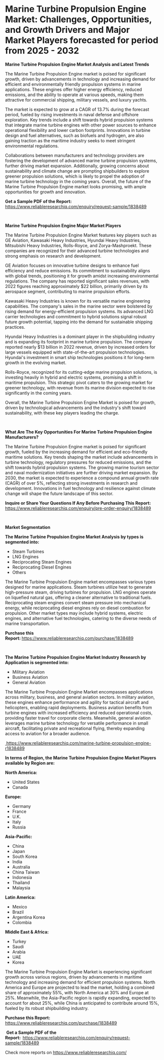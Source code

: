 <p><h1>Marine Turbine Propulsion Engine Market: Challenges, Opportunities, and Growth Drivers and Major Market Players forecasted for period from 2025 - 2032</h1></p><p><strong>Marine Turbine Propulsion Engine Market Analysis and Latest Trends</strong></p>
<p><p>The Marine Turbine Propulsion Engine market is poised for significant growth, driven by advancements in technology and increasing demand for efficient and environmentally friendly propulsion systems in marine applications. These engines offer higher energy efficiency, reduced emissions, and the ability to operate at various speeds, making them attractive for commercial shipping, military vessels, and luxury yachts.</p><p>The market is expected to grow at a CAGR of 13.7% during the forecast period, fueled by rising investments in naval defense and offshore exploration. Key trends include a shift towards hybrid propulsion systems that integrate marine turbine engines with other power sources to enhance operational flexibility and lower carbon footprints. Innovations in turbine design and fuel alternatives, such as biofuels and hydrogen, are also gaining traction as the maritime industry seeks to meet stringent environmental regulations.</p><p>Collaborations between manufacturers and technology providers are fostering the development of advanced marine turbine propulsion systems, further driving market expansion. Additionally, growing concerns about sustainability and climate change are prompting shipbuilders to explore greener propulsion solutions, which is likely to propel the adoption of marine turbine technology in the coming years. Overall, the future of the Marine Turbine Propulsion Engine market looks promising, with ample opportunities for growth and innovation.</p></p>
<p><strong>Get a Sample PDF of the Report:&nbsp;</strong> <a href="https://www.reliableresearchiq.com/enquiry/request-sample/1838489?utm_campaign=1129&utm_medium=2&utm_source=Github&utm_content=ia&utm_term=28022025&utm_id=marine-turbine-propulsion-engine">https://www.reliableresearchiq.com/enquiry/request-sample/1838489</a></p>
<p>&nbsp;</p>
<p><strong>Marine Turbine Propulsion Engine Major Market Players</strong></p>
<p><p>The Marine Turbine Propulsion Engine Market features key players such as GE Aviation, Kawasaki Heavy Industries, Hyundai Heavy Industries, Mitsubishi Heavy Industries, Rolls-Royce, and Zorya-Mashproekt. These companies are recognized for their advanced turbine technologies and strong emphasis on research and development.</p><p>GE Aviation focuses on innovative turbine designs to enhance fuel efficiency and reduce emissions. Its commitment to sustainability aligns with global trends, positioning it for growth amidst increasing environmental regulations. The company has reported significant sales revenues, with 2022 figures reaching approximately $22 billion, primarily driven by its aerospace segment, contributing to marine propulsion efforts.</p><p>Kawasaki Heavy Industries is known for its versatile marine engineering capabilities. The company's sales in the marine sector were bolstered by rising demand for energy-efficient propulsion systems. Its advanced LNG carrier technologies and commitment to hybrid solutions signal robust future growth potential, tapping into the demand for sustainable shipping practices.</p><p>Hyundai Heavy Industries is a dominant player in the shipbuilding industry and is expanding its footprint in marine turbine propulsion. The company reported nearly $13 billion in 2022 revenue, driven by increased orders for large vessels equipped with state-of-the-art propulsion technologies. Hyundai's investment in smart ship technologies positions it for long-term growth in the evolving market.</p><p>Rolls-Royce, recognized for its cutting-edge marine propulsion solutions, is investing heavily in hybrid and electric systems, promising a shift in maritime propulsion. This strategic pivot caters to the growing market for greener technology, with revenue from its marine division expected to rise significantly in the coming years.</p><p>Overall, the Marine Turbine Propulsion Engine Market is poised for growth, driven by technological advancements and the industry's shift toward sustainability, with these key players leading the charge.</p></p>
<p>&nbsp;</p>
<p><strong>What Are The Key Opportunities For Marine Turbine Propulsion Engine Manufacturers?</strong></p>
<p><p>The Marine Turbine Propulsion Engine market is poised for significant growth, fueled by the increasing demand for efficient and eco-friendly maritime solutions. Key trends shaping the market include advancements in turbine technology, regulatory pressures for reduced emissions, and the shift towards hybrid propulsion systems. The growing marine tourism sector and naval modernization initiatives are further driving market expansion. By 2030, the market is expected to experience a compound annual growth rate (CAGR) of over 5%, reflecting strong investments in research and development. Innovations in fuel technology and resilience against climate change will shape the future landscape of this sector.</p></p>
<p><strong>Inquire or Share Your Questions If Any Before Purchasing This Report:</strong> <a href="https://www.reliableresearchiq.com/enquiry/pre-order-enquiry/1838489?utm_campaign=1129&utm_medium=2&utm_source=Github&utm_content=ia&utm_term=28022025&utm_id=marine-turbine-propulsion-engine">https://www.reliableresearchiq.com/enquiry/pre-order-enquiry/1838489</a></p>
<p>&nbsp;</p>
<p><strong>Market Segmentation</strong></p>
<p><strong>The Marine Turbine Propulsion Engine Market Analysis by types is segmented into:</strong></p>
<p><ul><li>Steam Turbines</li><li>LNG Engines</li><li>Reciprocating Steam Engines</li><li>Reciprocating Diesel Engines</li><li>Others</li></ul></p>
<p><p>The Marine Turbine Propulsion Engine market encompasses various types designed for marine applications. Steam turbines utilize heat to generate high-pressure steam, driving turbines for propulsion. LNG engines operate on liquefied natural gas, offering a cleaner alternative to traditional fuels. Reciprocating steam engines convert steam pressure into mechanical energy, while reciprocating diesel engines rely on diesel combustion for propulsion. Other market types may include hybrid systems, electric engines, and alternative fuel technologies, catering to the diverse needs of marine transportation.</p></p>
<p><strong>Purchase this Report:&nbsp;</strong><a href="https://www.reliableresearchiq.com/purchase/1838489?utm_campaign=1129&utm_medium=2&utm_source=Github&utm_content=ia&utm_term=28022025&utm_id=marine-turbine-propulsion-engine">https://www.reliableresearchiq.com/purchase/1838489</a></p>
<p>&nbsp;</p>
<p><strong>The Marine Turbine Propulsion Engine Market Industry Research by Application is segmented into:</strong></p>
<p><ul><li>Military Aviation</li><li>Business Aviation</li><li>General Aviation</li></ul></p>
<p><p>The Marine Turbine Propulsion Engine Market encompasses applications across military, business, and general aviation sectors. In military aviation, these engines enhance performance and agility for tactical aircraft and helicopters, enabling rapid deployments. Business aviation benefits from turbine engines with increased efficiency and reduced operational costs, providing faster travel for corporate clients. Meanwhile, general aviation leverages marine turbine technology for versatile performance in small aircraft, facilitating private and recreational flying, thereby expanding access to aviation for a broader audience.</p></p>
<p><a href="https://www.reliableresearchiq.com/marine-turbine-propulsion-engine-r1838489?utm_campaign=1129&utm_medium=2&utm_source=Github&utm_content=ia&utm_term=28022025&utm_id=marine-turbine-propulsion-engine">&nbsp;https://www.reliableresearchiq.com/marine-turbine-propulsion-engine-r1838489</a></p>
<p><strong>In terms of Region, the Marine Turbine Propulsion Engine Market Players available by Region are:</strong></p>
<p>
    <p> <strong> North America: </strong>
        <ul>
            <li>United States</li>
            <li>Canada</li>
        </ul>
        </p> 
    <p> <strong> Europe: </strong>
        <ul>
            <li>Germany</li>
            <li>France</li>
            <li>U.K.</li>
            <li>Italy</li>
            <li>Russia</li>
        </ul>
        </p> 
    <p> <strong> Asia-Pacific: </strong>
        <ul>
            <li>China</li>
            <li>Japan</li>
            <li>South Korea</li>
            <li>India</li>
            <li>Australia</li>
            <li>China Taiwan</li>
            <li>Indonesia</li>
            <li>Thailand</li>
            <li>Malaysia</li>
        </ul>
        </p> 
    <p> <strong> Latin America: </strong>
        <ul>
            <li>Mexico</li>
            <li>Brazil</li>
            <li>Argentina Korea</li>
            <li>Colombia</li>
        </ul>
        </p> 
    <p> <strong> Middle East & Africa: </strong>
        <ul>
            <li>Turkey</li>
            <li>Saudi</li>
            <li>Arabia</li>
            <li>UAE</li>
            <li>Korea</li>
        </ul>
    </p>
    </p>
<p><p>The Marine Turbine Propulsion Engine Market is experiencing significant growth across various regions, driven by advancements in maritime technology and increasing demand for efficient propulsion systems. North America and Europe are projected to lead the market, holding a combined share of approximately 55%, with North America at 30% and Europe at 25%. Meanwhile, the Asia-Pacific region is rapidly expanding, expected to account for about 25%, while China is anticipated to contribute around 15%, fueled by its robust shipbuilding industry.</p></p>
<p><strong>Purchase this Report: </strong><a href="https://www.reliableresearchiq.com/purchase/1838489?utm_campaign=1129&utm_medium=2&utm_source=Github&utm_content=ia&utm_term=28022025&utm_id=marine-turbine-propulsion-engine">https://www.reliableresearchiq.com/purchase/1838489</a></p>
<p>&nbsp;<strong>Get a Sample PDF of the Report:&nbsp;&nbsp;</strong><a href="https://www.reliableresearchiq.com/enquiry/request-sample/1838489?utm_campaign=1129&utm_medium=2&utm_source=Github&utm_content=ia&utm_term=28022025&utm_id=marine-turbine-propulsion-engine">https://www.reliableresearchiq.com/enquiry/request-sample/1838489</a></p>
<p><strong></strong></p>
<p>Check more reports on <a href="https://www.reliableresearchiq.com/?utm_campaign=1129&utm_medium=2&utm_source=Github&utm_content=ia&utm_term=28022025&utm_id=marine-turbine-propulsion-engine">https://www.reliableresearchiq.com/</a></p>